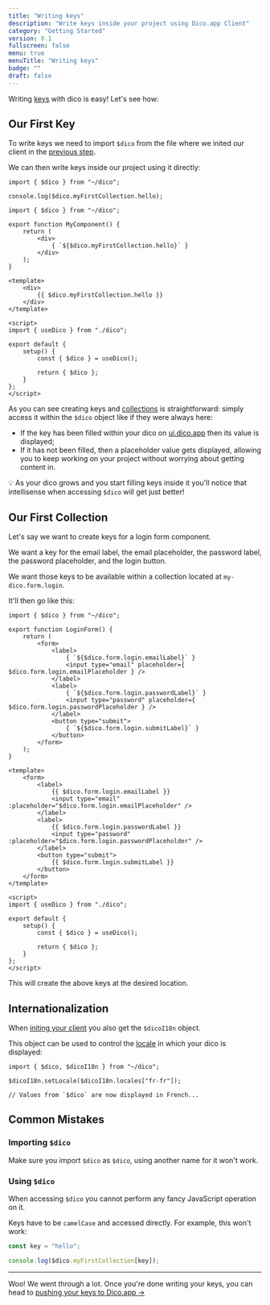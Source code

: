 ```yaml
---
title: "Writing keys"
description: "Write keys inside your project using Dico.app Client"
category: "Getting Started"
version: 0.1
fullscreen: false
menu: true
menuTitle: "Writing keys"
badge: ""
draft: false
---
```


Writing [keys](http://localhost:4000/references/glossary#key) with dico is easy! Let's see how:

## Our First Key

To write keys we need to import `$dico` from the file where we inited our client in the [previous step](/installing-the-client#initing-the-client).

We can then write keys inside our project using it directly:

<d-code-group>
  <d-code-block label=".js, .ts" active>

```javascript[src/**/*.(js|ts)]
import { $dico } from "~/dico";

console.log($dico.myFirstCollection.hello);
```

  </d-code-block>
  <d-code-block label=".jsx, .tsx">

```javascript[src/**/*.(jsx|tsx)]
import { $dico } from "~/dico";

export function MyComponent() {
	return (
		<div>
			{ `${$dico.myFirstCollection.hello}` }
		</div>
	);
}
```

  </d-code-block>
	<d-code-block label=".vue">

```html[src/**/*.vue]
<template>
	<div>
		{{ $dico.myFirstCollection.hello }}
	</div>
</template>

<script>
import { useDico } from "./dico";

export default {
	setup() {
		const { $dico } = useDico();

		return { $dico };
	}
};
</script>
```

  </d-code-block>
</d-code-group>

As you can see creating keys and [collections](http://localhost:4000/references/glossary#collection) is straightforward: simply access it within the `$dico` object like if they were always here:

- If the key has been filled within your dico on [ui.dico.app](https://ui.dico.app) then its value is displayed;
- If it has not been filled, then a placeholder value gets displayed, allowing you to keep working on your project without worrying about getting content in.

<d-alert type="info">

💡 As your dico grows and you start filling keys inside it you'll notice that intellisense when accessing `$dico` will get just better!

</d-alert>

## Our First Collection

Let's say we want to create keys for a login form component.

We want a key for the email label, the email placeholder, the password label, the password placeholder, and the login button.

We want those keys to be available within a collection located at `my-dico.form.login`.

It'll then go like this:

<d-code-group>
  <d-code-block label=".jsx, .tsx">

```javascript[src/components/LoginForm.(jsx|tsx)]
import { $dico } from "~/dico";

export function LoginForm() {
	return (
		<form>
			<label>
				{ `${$dico.form.login.emailLabel}` }
				<input type="email" placeholder={ $dico.form.login.emailPlaceholder } />
			</label>
			<label>
				{ `${$dico.form.login.passwordLabel}` }
				<input type="password" placeholder={ $dico.form.login.passwordPlaceholder } />
			</label>
			<button type="submit">
				{ `${$dico.form.login.submitLabel}` }
			</button>
		</form>
	);
}
```

  </d-code-block>
	<d-code-block label=".vue">

```html[src/components/LoginForm.vue]
<template>
	<form>
		<label>
			{{ $dico.form.login.emailLabel }}
			<input type="email" :placeholder="$dico.form.login.emailPlaceholder" />
		</label>
		<label>
			{{ $dico.form.login.passwordLabel }}
			<input type="password" :placeholder="$dico.form.login.passwordPlaceholder" />
		</label>
		<button type="submit">
			{{ $dico.form.login.submitLabel }}
		</button>
	</form>
</template>

<script>
import { useDico } from "./dico";

export default {
	setup() {
		const { $dico } = useDico();

		return { $dico };
	}
};
</script>
```

  </d-code-block>
</d-code-group>

This will create the above keys at the desired location.

## Internationalization

When [initing your client](/installing-the-client#initing-the-client) you also get the `$dicoI18n` object.

This object can be used to control the [locale](/glossary#locales) in which your dico is displayed:

```javascript[src/**/*.(js|ts|jsx|tsx|vue)]
import { $dico, $dicoI18n } from "~/dico";

$dicoI18n.setLocale($dicoI18n.locales["fr-fr"]);

// Values from `$dico` are now displayed in French...
```

## Common Mistakes

### Importing `$dico`

Make sure you import `$dico` as `$dico`, using another name for it won't work.

### Using `$dico`

When accessing `$dico` you cannot perform any fancy JavaScript operation on it.

Keys have to be `camelCase` and accessed directly. For example, this won't work:

```javascript
const key = "hello";

console.log($dico.myFirstCollection[key]);
```

---

Woo! We went through a lot. Once you're done writing your keys, you can head to [pushing your keys to Dico.app ->](/build-and-push-keys)
